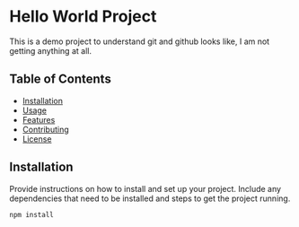 # Hello World Project

This is a demo project to understand git and github
looks like, I am not getting anything at all.

## Table of Contents

- [Installation](#installation)
- [Usage](#usage)
- [Features](#features)
- [Contributing](#contributing)
- [License](#license)

## Installation

Provide instructions on how to install and set up your project. Include any dependencies that need to be installed and steps to get the project running.

```bash
npm install
